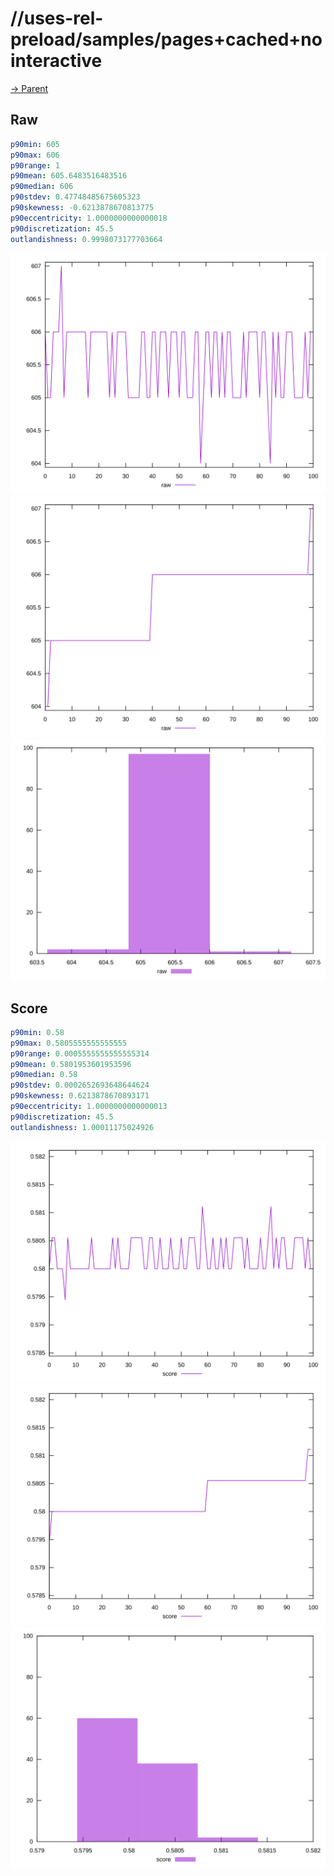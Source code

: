 
# //uses-rel-preload/samples/pages+cached+nointeractive

[→ Parent](../..)


## Raw


```yaml
p90min: 605
p90max: 606
p90range: 1
p90mean: 605.6483516483516
p90median: 606
p90stdev: 0.47748485675605323
p90skewness: -0.6213878670813775
p90eccentricity: 1.0000000000000018
p90discretization: 45.5
outlandishness: 0.9998073177703664

```

![PLOT: raw-values](./raw/values.svg)![PLOT: raw-sorted](./raw/sorted.svg)![PLOT: raw-histogram](./raw/histogram.svg)
## Score


```yaml
p90min: 0.58
p90max: 0.5805555555555555
p90range: 0.0005555555555555314
p90mean: 0.5801953601953596
p90median: 0.58
p90stdev: 0.0002652693648644624
p90skewness: 0.6213878670893171
p90eccentricity: 1.0000000000000013
p90discretization: 45.5
outlandishness: 1.00011175024926

```

![PLOT: score-values](./score/values.svg)![PLOT: score-sorted](./score/sorted.svg)![PLOT: score-histogram](./score/histogram.svg)